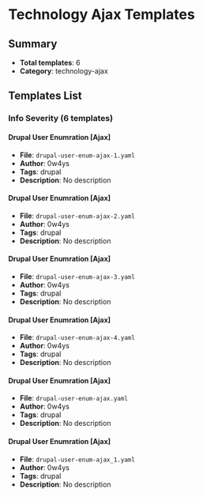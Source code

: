 # Technology Ajax Templates

## Summary
- **Total templates**: 6
- **Category**: technology-ajax

## Templates List

### Info Severity (6 templates)

#### Drupal User Enumration [Ajax]
- **File**: `drupal-user-enum-ajax-1.yaml`
- **Author**: 0w4ys
- **Tags**: drupal
- **Description**: No description

#### Drupal User Enumration [Ajax]
- **File**: `drupal-user-enum-ajax-2.yaml`
- **Author**: 0w4ys
- **Tags**: drupal
- **Description**: No description

#### Drupal User Enumration [Ajax]
- **File**: `drupal-user-enum-ajax-3.yaml`
- **Author**: 0w4ys
- **Tags**: drupal
- **Description**: No description

#### Drupal User Enumration [Ajax]
- **File**: `drupal-user-enum-ajax-4.yaml`
- **Author**: 0w4ys
- **Tags**: drupal
- **Description**: No description

#### Drupal User Enumration [Ajax]
- **File**: `drupal-user-enum-ajax.yaml`
- **Author**: 0w4ys
- **Tags**: drupal
- **Description**: No description

#### Drupal User Enumration [Ajax]
- **File**: `drupal-user-enum-ajax_1.yaml`
- **Author**: 0w4ys
- **Tags**: drupal
- **Description**: No description

